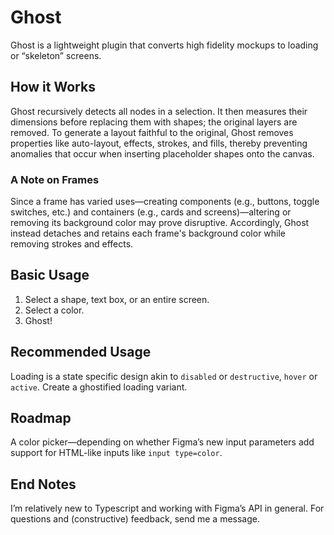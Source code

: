 # Ghost

Ghost is a lightweight plugin that converts high fidelity mockups to loading or “skeleton” screens.

## How it Works

Ghost recursively detects all nodes in a selection. It then measures their dimensions before replacing them with shapes; the original layers are removed. To generate a layout faithful to the original, Ghost removes properties like auto-layout, effects, strokes, and fills, thereby preventing anomalies that occur when inserting placeholder shapes onto the canvas.

### A Note on Frames

Since a frame has varied uses—creating components (e.g., buttons, toggle switches, etc.) and containers (e.g., cards and screens)—altering or removing its background color may prove disruptive. Accordingly, Ghost instead detaches and retains each frame's background color while removing strokes and effects.

## Basic Usage

1. Select a shape, text box, or an entire screen.
2. Select a color.
3. Ghost!

## Recommended Usage

Loading is a state specific design akin to `disabled` or `destructive`, `hover` or `active`. Create a ghostified loading variant.

## Roadmap

A color picker—depending on whether Figma’s new input parameters add support for HTML-like inputs like `input type=color`.

## End Notes

I’m relatively new to Typescript and working with Figma’s API in general. For questions and (constructive) feedback, send me a message.

